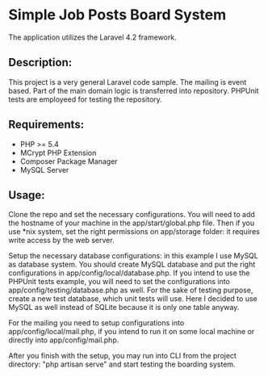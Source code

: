 # Simple Job Posts Board System 
The application utilizes the Laravel 4.2 framework.

## Description:
This project is a very general Laravel code sample. The mailing is event
based. Part of the main domain logic is transferred into repository.
PHPUnit tests are employeed for testing the repository. 

## Requirements:
+ PHP >= 5.4
+ MCrypt PHP Extension
+ Composer Package Manager
+ MySQL Server

## Usage:
Clone the repo and set the necessary configurations. 
You will need to add the hostname of your machine in the app/start/global.php file.
Then if you use *nix system, set the right permissions on app/storage folder: it
requires write access by the web server.

Setup the necessary database configurations: in this example I use MySQL as database
system. You should create MySQL database and put the right configurations in 
app/config/local/database.php. If you intend to use the PHPUnit tests example, you will
need to set the configurations into app/config/testing/database.php as well. For the
sake of testing purpose, create a new test database, which unit tests will use. Here I
decided to use MySQL as well instead of SQLite because it is only one table anyway.    

For the mailing you need to setup configurations into app/config/local/mail.php, if
you intend to run it on some local machine or directly into app/config/mail.php.   

After you finish with the setup, you may run into CLI from the project directory:
 "php artisan serve" and start testing the boarding system.
